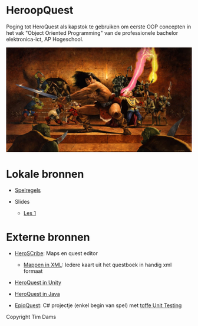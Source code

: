 # HeroopQuest

Poging tot HeroQuest als kapstok te gebruiken om eerste OOP concepten in het vak "Object Oriented Programming" van de professionele bachelor elektronica-ict, AP Hogeschool.


![Title](img/title.jpg)

# Lokale bronnen
* [Spelregels](utils/speelsysteem-spelregels.pdf)

* Slides
    * [Les 1](slides/les1_heroopquest.pptx)

# Externe bronnen

* [HeroSCribe](http://www.heroscribe.org/download.html): Maps en quest editor
    * [Mappen in XML](http://www.heroscribe.org/xmls.html): Iedere kaart uit het questboek in handig xml formaat

* [HeroQuest in Unity](http://mepem.com/pemcode/?cat=14&paged=5)
* [HeroQuest in Java](https://github.com/jrmcleod/HeroQuest)
* [EpiqQuest](https://bearandhammer.net/2015/05/07/code-project-epic-quest-p2/): C# projectje (enkel begin van spel) met [toffe Unit Testing](https://bearandhammer.net/2015/07/19/epicquest-unit-testing/)

Copyright Tim Dams